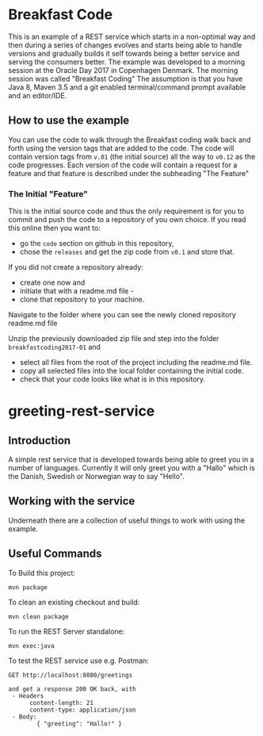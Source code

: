 # Breakfast Code

This is an example of a REST service which starts in a non-optimal way and then during a series of changes evolves and starts being able to handle versions 
and gradually builds it self towards being a better service and serving the consumers better. The example was developed to a morning session at the Oracle 
Day 2017 in Copenhagen Denmark. The morning session was called "Breakfast Coding"
The assumption is that you have Java 8, Maven 3.5 and a git enabled terminal/command prompt available and an editor/IDE.

## How to use the example

You can use the code to walk through the Breakfast coding walk back and forth using the version tags that are added to the code. The code will contain version 
tags from `v.01` (the initial source) all the way to `v0.12` as the code progresses. 
Each version of the code will contain a request for a feature and that feature is described under the subheading "The Feature"

### The Initial "Feature"
This is the initial source code and thus the only requirement is for you to commit and push the code to a repository of you own choice. 
If you read this online then you want to:

 *  go the `code` section on github in this repository, 
 * chose the `releases` and get the zip code from `v0.1` and store that. 

If you did not create a repository already:

 * create one now and 
 * initiate that with a readme.md file - 
 * clone that repository to your machine.
 
Navigate to the folder where you can see the newly cloned repository readme.md file

Unzip the previously downloaded zip file and step into the folder `breakfastcoding2017-01` and 
 
* select all files from the root of the project including the readme.md file.
* copy all selected files into the local folder containing the initial code.
* check that your code looks like what is in this repository.  

# greeting-rest-service

## Introduction
A simple rest service that is developed towards being able to greet you in a 
number of languages. Currently it will only greet you with a "Hallo" which is
the Danish, Swedish or Norwegian way to say "Hello".


## Working with the service
Underneath there are a collection of useful things to work with using the 
example.

Useful Commands
---------------
To Build this project:

    mvn package

To clean an existing checkout and build:

    mvn clean package


To run the REST Server standalone:

    mvn exec:java 

To test the REST service use e.g. Postman:
    
    GET http://localhost:8080/greetings

    and get a response 200 OK back, with 
     - Headers 
          content-length: 21
          content-type: application/json
     - Body:
            { "greeting": "Hallo!" }


